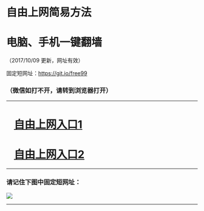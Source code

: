 ﻿# 自由上网简易方法

# 电脑、手机一键翻墙

（2017/10/09 更新，网址有效）

固定短网址：https://git.io/free99

### （微信如打不开，请转到浏览器打开）


***





# &nbsp;&nbsp; <a href="http://ft2698212541.fwq-tz-1001.info/fwqtz01.html?t=100900127249 " target="_blank">自由上网入口1</a>
# &nbsp;&nbsp; <a href="http://ft1652129098.fwq-tz-1002.info/fwqtz02.html?t=100900131817 " target="_blank">自由上网入口2</a>
***

### 请记住下图中固定短网址：

<img src="https://s3-us-west-2.amazonaws.com/fwq-1001/yjfq-20170905okok.png" /> 


***

